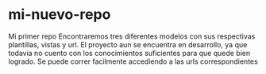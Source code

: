 # mi-nuevo-repo
Mi primer repo
Encontraremos tres diferentes modelos con sus respectivas plantillas, vistas y url. 
El proyecto aun se encuentra en desarrollo, ya que todavia no cuento con los conocimientos suficientes para que quede bien logrado.
Se puede correr facilmente accediendo a las urls correspondientes
